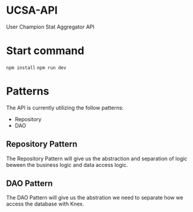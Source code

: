# UCSA-API

User Champion Stat Aggregator API

# Start command

`npm install`
`npm run dev`

# Patterns

The API is currently utilizing the follow patterns:
- Repository
- DAO

## Repository Pattern

The Repository Pattern will give us the abstraction and separation of logic beween the business logic and data access logic.

## DAO Pattern

The DAO Pattern will give us the abstration we need to separate how we access the database with Knex.